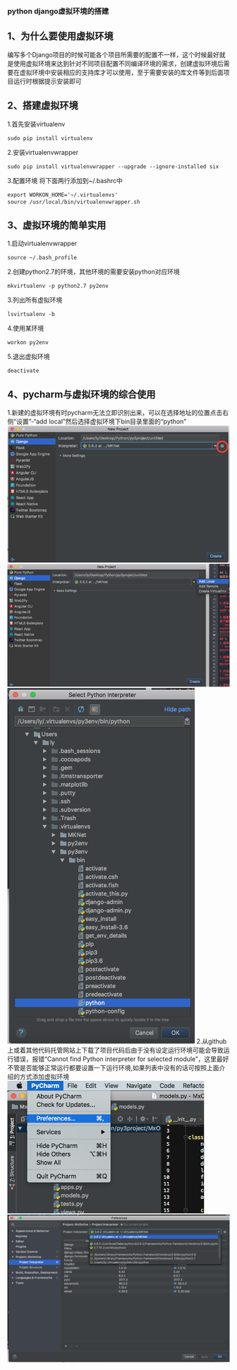 
### python django虚拟环境的搭建

## 1、为什么要使用虚拟环境
编写多个Django项目的时候可能各个项目所需要的配置不一样，这个时候最好就是使用虚拟环境来达到针对不同项目配置不同编译环境的需求，创建虚拟环境后需要在虚拟环境中安装相应的支持库才可以使用，至于需要安装的库文件等到后面项目运行时根据提示安装即可
## 2、搭建虚拟环境
1.首先安装virtualenv
```base
sudo pip install virtualenv
```
2.安装virtualenvwrapper
```base
sudo pip install virtualenvwrapper --upgrade --ignore-installed six
```
3.配置环境
将下面两行添加到~/.bashrc中
```base
export WORKON_HOME='~/.virtualenvs'
source /usr/local/bin/virtualenvwrapper.sh
```
## 3、虚拟环境的简单实用
1.启动virtualenvwrapper 
```base
source ~/.bash_profile
```
2.创建python2.7的环境，其他环境的需要安装python对应环境
```base
mkvirtualenv -p python2.7 py2env
```
3.列出所有虚拟环境
```base
lsvirtualenv -b
```
4.使用某环境
```base
workon py2env
```
5.退出虚拟环境
```base
deactivate
```

## 4、pycharm与虚拟环境的综合使用
1.新建的虚拟环境有时pycharm无法立即识别出来，可以在选择地址的位置点击右侧“设置”-“add local”然后选择虚拟环境下bin目录里面的“python”
![image](https://raw.githubusercontent.com/ly92/images/master/django/1-1.png)
![image](https://raw.githubusercontent.com/ly92/images/master/django/1-2.png)
![image](https://raw.githubusercontent.com/ly92/images/master/django/1-3.png)
2.从github上或着其他代码托管网站上下载了项目代码后由于没有设定运行环境可能会导致运行错误，报错“Cannot find Python interpreter for selected module”，这里最好不管是否能够正常运行都要设置一下运行环境,如果列表中没有的话可按照上面介绍的方式添加虚拟环境
![image](https://raw.githubusercontent.com/ly92/images/master/django/1-4.png)
![image](https://raw.githubusercontent.com/ly92/images/master/django/1-5.png)
